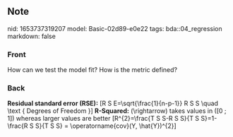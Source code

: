 ## Note
nid: 1653737319207
model: Basic-02d89-e0e22
tags: bda::04_regression
markdown: false

### Front
How can we test the model fit? How is the metric defined?

### Back
<b>Residual standard error (RSE):</b> \[R S
E=\sqrt{\frac{1}{n-p-1}} R S S \quad \text { Degrees of Freedom }\]
<b>R-Squared:</b> \(\rightarrow\) takes values in \([0 ; 1]\)
whereas larger values are better \[R^{2}=\frac{T S S-R S S}{T S
S}=1-\frac{R S S}{T S S} = \operatorname{cov}(Y, \hat{Y})^{2}\]
